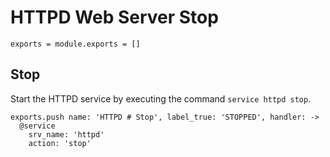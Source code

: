 
# HTTPD Web Server Stop

    exports = module.exports = []

## Stop

Start the HTTPD service by executing the command `service httpd stop`.

    exports.push name: 'HTTPD # Stop', label_true: 'STOPPED', handler: ->
      @service
        srv_name: 'httpd'
        action: 'stop'
